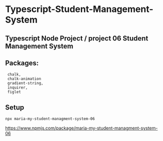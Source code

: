 # Typescript-Student-Management-System
## Typescript Node Project /  project 06 Student Management System


## Packages:
```
 chalk,
 chalk-animation
 gradient-string,
 inquirer,
 figlet
```

 ## Setup
```
npx maria-my-student-managment-system-06
```
https://www.npmjs.com/package/maria-my-student-managment-system-06

